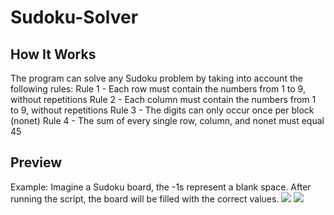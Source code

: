# Sudoku-Solver

## How It Works
The program can solve any Sudoku problem by taking into account the following rules:
Rule 1 - Each row must contain the numbers from 1 to 9, without repetitions
Rule 2 - Each column must contain the numbers from 1 to 9, without repetitions 
Rule 3 - The digits can only occur once per block (nonet)
Rule 4 - The sum of every single row, column, and nonet must equal 45

## Preview
Example: Imagine a Sudoku board, the -1s represent a blank space.
After running the script, the board will be filled with the correct values.
<img src="https://github.com/user-attachments/assets/81a76a56-a7ff-4f2a-ad4f-b53d2766321c">
<img src="https://github.com/user-attachments/assets/3edb45be-564b-42d9-9b9a-976e8264ffb7">
